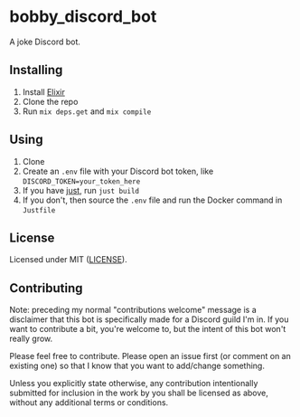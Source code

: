 # bobby_discord_bot

A joke Discord bot.

## Installing

1. Install [Elixir](https://elixir-lang.org/)
1. Clone the repo
1. Run `mix deps.get` and `mix compile`

## Using

1. Clone
1. Create an `.env` file with your Discord bot token, like `DISCORD_TOKEN=your_token_here`
1. If you have [just](https://github.com/casey/just), run `just build`
1. If you don't, then source the `.env` file and run the Docker command in `Justfile`

## License

Licensed under MIT ([LICENSE](LICENSE)).

## Contributing

Note: preceding my normal "contributions welcome" message is a disclaimer that this bot is specifically made for a Discord guild I'm in. If you want to contribute a bit, you're welcome to, but the intent of this bot won't really grow.

Please feel free to contribute. Please open an issue first (or comment on an existing one) so that I know that you want to add/change something.

Unless you explicitly state otherwise, any contribution intentionally submitted for inclusion in the work by you shall be licensed as above, without any additional terms or conditions.
